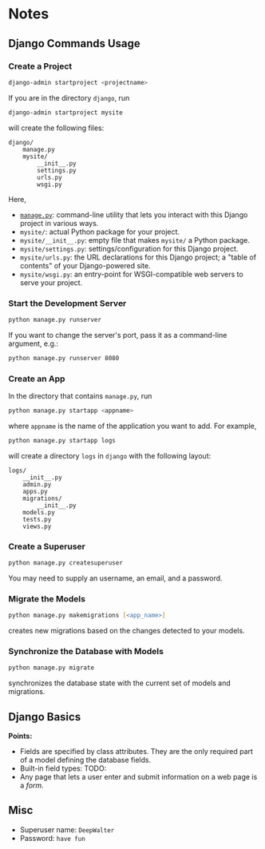 # Notes

## Django Commands Usage

### Create a Project

```zsh
django-admin startproject <projectname>
```

If you are in the directory `django`, run
```zsh
django-admin startproject mysite
```
will create the following files:

```
django/
    manage.py
    mysite/
        __init__.py
        settings.py
        urls.py
        wsgi.py
```

Here,
* [`manage.py`][django-admin]: command-line utility that lets you interact with this Django project in various ways.
* `mysite/`: actual Python package for your project.
* `mysite/__init__.py`: empty file that makes `mysite/` a Python package.
* `mysite/settings.py`: settings/configuration for this Django project.
* `mysite/urls.py`: the URL declarations for this Django project; a "table of contents" of your Django-powered site.
* `mysite/wsgi.py`: an entry-point for WSGI-compatible web servers to serve your project.

[django-admin]: https://docs.djangoproject.com/en/2.1/ref/django-admin/

### Start the Development Server

```zsh
python manage.py runserver
```

If you want to change the server's port, pass it as a command-line argument, e.g.:
```zsh
python manage.py runserver 8080
```

### Create an App

In the directory that contains `manage.py`, run
```zsh
python manage.py startapp <appname>
```
where `appname` is the name of the application you want to add. For example,
```zsh
python manage.py startapp logs
```
will create a directory `logs` in `django` with the following layout:
```
logs/
    __init__.py
    admin.py
    apps.py
    migrations/
        __init__.py
    models.py
    tests.py
    views.py
```

### Create a Superuser

```zsh
python manage.py createsuperuser
```
You may need to supply an username, an email, and a password.

### Migrate the Models

```zsh
python manage.py makemigrations [<app_name>]
```
creates new migrations based on the changes detected to your models.

### Synchronize the Database with Models

```zsh
python manage.py migrate
```
synchronizes the database state with the current set of models and migrations.

## Django Basics

**Points:**
* Fields are specified by class attributes. They are the only required part of a model defining the database fields.
* Built-in field types: TODO:
* Any page that lets a user enter and submit information on a web page is a *form*.

## Misc

* Superuser name: `DeepWalter`
* Password: `have fun`